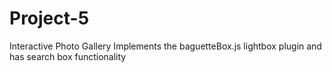 # Project-5
 Interactive Photo Gallery
 Implements the baguetteBox.js lightbox plugin and has search box functionality
